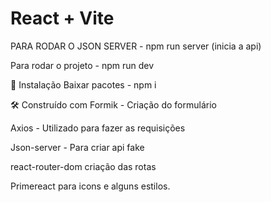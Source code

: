 # React + Vite

PARA RODAR O JSON SERVER - npm run server (inicia a api)

Para rodar o projeto - npm run dev

🔧 Instalação
Baixar pacotes - npm i 

🛠️ Construído com
Formik - Criação do formulário

Axios - Utilizado para fazer as requisições

Json-server - Para criar api fake

react-router-dom criação das rotas

Primereact para icons e alguns estilos.




